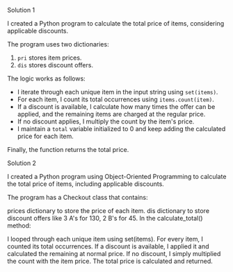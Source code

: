Solution 1

I created a Python program to calculate the total price of items, considering applicable discounts.  

The program uses two dictionaries:  
1. `pri` stores item prices.  
2. `dis` stores discount offers.  

The logic works as follows:  
- I iterate through each unique item in the input string using `set(items)`.  
- For each item, I count its total occurrences using `items.count(item)`.  
- If a discount is available, I calculate how many times the offer can be applied, and the remaining items are charged at the regular price.  
- If no discount applies, I multiply the count by the item's price.  
- I maintain a `total` variable initialized to 0 and keep adding the calculated price for each item.  

Finally, the function returns the total price.



Solution 2

I created a Python program using Object-Oriented Programming to calculate the total price of items, including applicable discounts.

The program has a Checkout class that contains:

prices dictionary to store the price of each item.
dis dictionary to store discount offers like 3 A's for 130, 2 B's for 45.
In the calculate_total() method:

I looped through each unique item using set(items).
For every item, I counted its total occurrences.
If a discount is available, I applied it and calculated the remaining at normal price.
If no discount, I simply multiplied the count with the item price.
The total price is calculated and returned.
